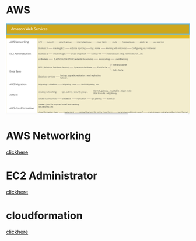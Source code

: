 # AWS 

![preview](./images/aws1.png)


# AWS Networking

[clickhere](./NETWORKING-AWS.md)


# EC2 Administrator

[clickhere](./ec2_instance.md)

# cloudformation

[clickhere](./coludformation.md)
